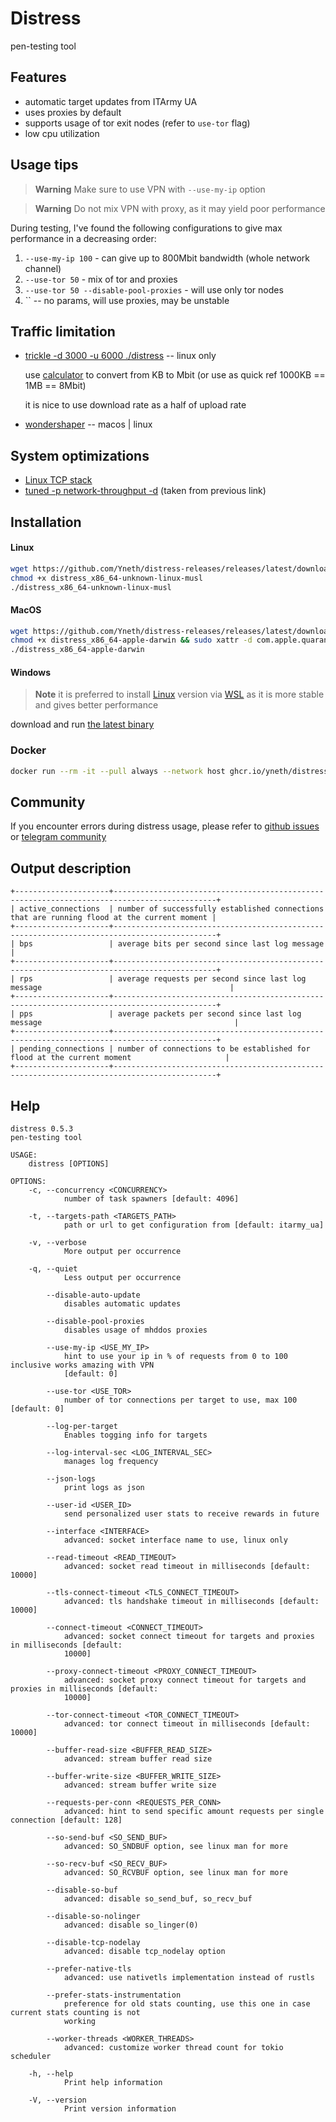 # Distress
pen-testing tool

Features
-------------

- automatic target updates from ITArmy UA
- uses proxies by default
- supports usage of tor exit nodes (refer to `use-tor` flag)
- low cpu utilization

Usage tips
-------------

> **Warning**
> Make sure to use VPN with `--use-my-ip` option

> **Warning**
> Do not mix VPN with proxy, as it may yield poor performance

During testing, I've found the following configurations to give max performance in a decreasing order:

1) `--use-my-ip 100` - can give up to 800Mbit bandwidth (whole network channel)
2) `--use-tor 50` - mix of tor and proxies
3) `--use-tor 50 --disable-pool-proxies` - will use only tor nodes
4) `` -- no params, will use proxies, may be unstable

Traffic limitation
-------------
- [trickle -d 3000 -u 6000 ./distress](https://averagelinuxuser.com/limit-bandwidth-linux/#limiting-the-bandwidth-per-application-with-trickle) -- linux only

  use [calculator](https://www.gbmb.org/kb-to-mbit) to convert from KB to Mbit (or use as quick ref 1000KB == 1MB == 8Mbit)

  it is nice to use download rate as a half of upload rate

- [wondershaper](https://github.com/magnific0/wondershaper) -- macos | linux

System optimizations
-------------
- [Linux TCP stack](https://linux2me.wordpress.com/2018/06/03/tuning-the-tcp-stack-system-administrator/)
- [tuned -p network-throughput -d](https://tuned-project.org/) (taken from previous link)


Installation
-------------

#### Linux

```bash
wget https://github.com/Yneth/distress-releases/releases/latest/download/distress_x86_64-unknown-linux-musl
chmod +x distress_x86_64-unknown-linux-musl
./distress_x86_64-unknown-linux-musl
```

#### MacOS

```bash
wget https://github.com/Yneth/distress-releases/releases/latest/download/distress_x86_64-apple-darwin
chmod +x distress_x86_64-apple-darwin && sudo xattr -d com.apple.quarantine distress_x86_64-apple-darwin
./distress_x86_64-apple-darwin
```

#### Windows

> **Note**
> it is preferred to install [Linux](#linux) version via [WSL](https://docs.microsoft.com/en-us/windows/wsl/install) as it is more stable and gives better performance

download and
run [the latest binary](https://github.com/Yneth/distress-releases/releases/latest/download/distress_x86_64-pc-windows-msvc.exe)


### Docker

```bash
docker run --rm -it --pull always --network host ghcr.io/yneth/distress 
```

Community
-------------

If you encounter errors during distress usage, please refer to [github issues](https://github.com/Yneth/distress/issues) or [telegram community](https://t.me/distress_support)


Output description
-------------
```
+---------------------+---------------------------------------------------------------------------------------------+
| active_connections  | number of successfully established connections that are running flood at the current moment |
+---------------------+---------------------------------------------------------------------------------------------+
| bps                 | average bits per second since last log message                                              |
+---------------------+---------------------------------------------------------------------------------------------+
| rps                 | average requests per second since last log message                                          |
+---------------------+---------------------------------------------------------------------------------------------+
| pps                 | average packets per second since last log message                                           |
+---------------------+---------------------------------------------------------------------------------------------+
| pending_connections | number of connections to be established for flood at the current moment                     |
+---------------------+---------------------------------------------------------------------------------------------+
```



Help
-------------
```
distress 0.5.3
pen-testing tool

USAGE:
    distress [OPTIONS]

OPTIONS:
    -c, --concurrency <CONCURRENCY>
            number of task spawners [default: 4096]

    -t, --targets-path <TARGETS_PATH>
            path or url to get configuration from [default: itarmy_ua]

    -v, --verbose
            More output per occurrence

    -q, --quiet
            Less output per occurrence

        --disable-auto-update
            disables automatic updates

        --disable-pool-proxies
            disables usage of mhddos proxies

        --use-my-ip <USE_MY_IP>
            hint to use your ip in % of requests from 0 to 100 inclusive works amazing with VPN
            [default: 0]

        --use-tor <USE_TOR>
            number of tor connections per target to use, max 100 [default: 0]

        --log-per-target
            Enables togging info for targets

        --log-interval-sec <LOG_INTERVAL_SEC>
            manages log frequency

        --json-logs
            print logs as json

        --user-id <USER_ID>
            send personalized user stats to receive rewards in future

        --interface <INTERFACE>
            advanced: socket interface name to use, linux only

        --read-timeout <READ_TIMEOUT>
            advanced: socket read timeout in milliseconds [default: 10000]

        --tls-connect-timeout <TLS_CONNECT_TIMEOUT>
            advanced: tls handshake timeout in milliseconds [default: 10000]

        --connect-timeout <CONNECT_TIMEOUT>
            advanced: socket connect timeout for targets and proxies in milliseconds [default:
            10000]

        --proxy-connect-timeout <PROXY_CONNECT_TIMEOUT>
            advanced: socket proxy connect timeout for targets and proxies in milliseconds [default:
            10000]

        --tor-connect-timeout <TOR_CONNECT_TIMEOUT>
            advanced: tor connect timeout in milliseconds [default: 10000]

        --buffer-read-size <BUFFER_READ_SIZE>
            advanced: stream buffer read size

        --buffer-write-size <BUFFER_WRITE_SIZE>
            advanced: stream buffer write size

        --requests-per-conn <REQUESTS_PER_CONN>
            advanced: hint to send specific amount requests per single connection [default: 128]

        --so-send-buf <SO_SEND_BUF>
            advanced: SO_SNDBUF option, see linux man for more

        --so-recv-buf <SO_RECV_BUF>
            advanced: SO_RCVBUF option, see linux man for more

        --disable-so-buf
            advanced: disable so_send_buf, so_recv_buf

        --disable-so-nolinger
            advanced: disable so_linger(0)

        --disable-tcp-nodelay
            advanced: disable tcp_nodelay option

        --prefer-native-tls
            advanced: use nativetls implementation instead of rustls

        --prefer-stats-instrumentation
            preference for old stats counting, use this one in case current stats counting is not
            working

        --worker-threads <WORKER_THREADS>
            advanced: customize worker thread count for tokio scheduler

    -h, --help
            Print help information

    -V, --version
            Print version information
```
